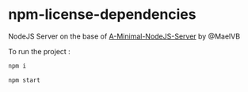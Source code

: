 # npm-license-dependencies

NodeJS Server on the base of [A-Minimal-NodeJS-Server](https://github.com/MaelVB/A-Minimal-NodeJS-Server) by @MaelVB

To run the project :

```sh
npm i

npm start
```
